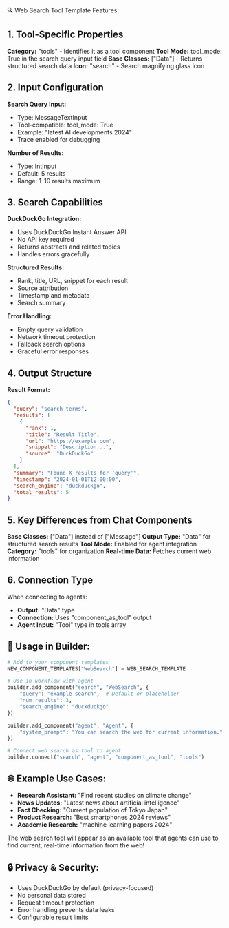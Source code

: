 🔍 Web Search Tool Template Features:

## 1. Tool-Specific Properties

**Category:** "tools" - Identifies it as a tool component
**Tool Mode:** tool_mode: True in the search query input field
**Base Classes:** ["Data"] - Returns structured search data
**Icon:** "search" - Search magnifying glass icon

## 2. Input Configuration

**Search Query Input:**
- Type: MessageTextInput
- Tool-compatible: tool_mode: True
- Example: "latest AI developments 2024"
- Trace enabled for debugging

**Number of Results:**
- Type: IntInput
- Default: 5 results
- Range: 1-10 results maximum



## 3. Search Capabilities

**DuckDuckGo Integration:**
- Uses DuckDuckGo Instant Answer API
- No API key required
- Returns abstracts and related topics
- Handles errors gracefully

**Structured Results:**
- Rank, title, URL, snippet for each result
- Source attribution
- Timestamp and metadata
- Search summary

**Error Handling:**
- Empty query validation
- Network timeout protection
- Fallback search options
- Graceful error responses

## 4. Output Structure

**Result Format:**
```json
{
  "query": "search terms",
  "results": [
    {
      "rank": 1,
      "title": "Result Title",
      "url": "https://example.com",
      "snippet": "Description...",
      "source": "DuckDuckGo"
    }
  ],
  "summary": "Found X results for 'query'",
  "timestamp": "2024-01-01T12:00:00",
  "search_engine": "duckduckgo",
  "total_results": 5
}
```

## 5. Key Differences from Chat Components

**Base Classes:** ["Data"] instead of ["Message"]
**Output Type:** "Data" for structured search results
**Tool Mode:** Enabled for agent integration
**Category:** "tools" for organization
**Real-time Data:** Fetches current web information

## 6. Connection Type
When connecting to agents:
- **Output:** "Data" type
- **Connection:** Uses "component_as_tool" output
- **Agent Input:** "Tool" type in tools array

## 🔧 Usage in Builder:

```python
# Add to your component templates
NEW_COMPONENT_TEMPLATES["WebSearch"] = WEB_SEARCH_TEMPLATE

# Use in workflow with agent
builder.add_component("search", "WebSearch", {
    "query": "example search",  # Default or placeholder
    "num_results": 3,
    "search_engine": "duckduckgo"
})

builder.add_component("agent", "Agent", {
    "system_prompt": "You can search the web for current information."
})

# Connect web search as tool to agent
builder.connect("search", "agent", "component_as_tool", "tools")
```

## 🌐 Example Use Cases:

- **Research Assistant:** "Find recent studies on climate change"
- **News Updates:** "Latest news about artificial intelligence"  
- **Fact Checking:** "Current population of Tokyo Japan"
- **Product Research:** "Best smartphones 2024 reviews"
- **Academic Research:** "machine learning papers 2024"

The web search tool will appear as an available tool that agents can use to find current, real-time information from the web!

## 🔒 Privacy & Security:

- Uses DuckDuckGo by default (privacy-focused)
- No personal data stored
- Request timeout protection
- Error handling prevents data leaks
- Configurable result limits 